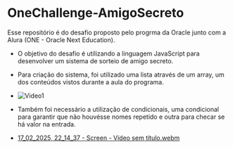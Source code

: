 # OneChallenge-AmigoSecreto

Esse repositório é do desafio proposto pelo progrma da Oracle junto com a Alura (ONE - Oracle Next Education).

 - O objetivo do desafio é utilizando a linguagem JavaScript para desenvolver um sistema de sorteio de amigo secreto.
 - Para criação do sistema, foi utilizado uma lista através de um array, um dos conteúdos vistos durante a aula do programa.

 - ![Video1](https://github.com/user-attachments/assets/a7049e08-fb23-4f4d-96ac-782e9e26e5eb)

- Também foi necessário a utilização de condicionais, uma condicional para garantir que não houvésse nomes repetido e outra para checar se há valor na entrada.

- [17_02_2025, 22_14_37 - Screen - Vídeo sem título.webm](https://github.com/user-attachments/assets/1a22ffdb-df71-46d8-9c15-e26c1eeed09f)


